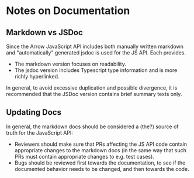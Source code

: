 # Notes on Documentation


## Markdown vs JSDoc

Since the Arrow JavaScript API includes both manually written markdown and "automatically" generated jsdoc is used for the JS API. Each provides.

- The markdown version focuses on readability.
- The jsdoc version includes Typescript type information and is more richly hyperlinked.

In general, to avoid excessive duplication and possible divergence, it is recommended that the JSDoc version contains brief summary texts only.


## Updating Docs

In general, the markdown docs should be considered a (the?) source of truth for the JavaScript API:

* Reviewers should make sure that PRs affecting the JS API code contain appropriate changes to the markdown docs (in the same way that such PRs must contain appropriate changes to e.g. test cases).
* Bugs should be reviewed first towards the documentation, to see if the documented behavior needs to be changed, and then towards the code.
